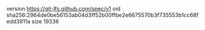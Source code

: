 version https://git-lfs.github.com/spec/v1
oid sha256:2964de0be56153ab04d3ff52b00ffbe2e6675570b3f735553b1cc68fedd3911a
size 19336
